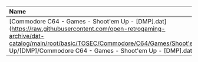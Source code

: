|Name|Size|
|:---|---:|
|[Commodore C64 - Games - Shoot'em Up - [DMP].dat](https://raw.githubusercontent.com/open-retrogaming-archive/dat-catalog/main/root/basic/TOSEC/Commodore/C64/Games/Shoot'em Up/[DMP]/Commodore C64 - Games - Shoot'em Up - [DMP].dat)|5797|
